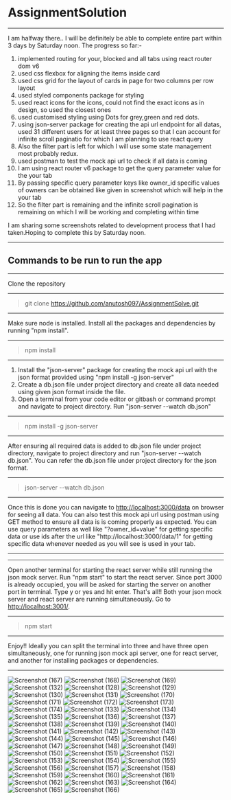 # AssignmentSolution

***
I am halfway there.. I will be definitely be able to  complete entire part within 3 days by Saturday noon. The progress so far:-
1) implemented routing for your, blocked and all tabs using react router dom v6
2) used css flexbox for aligning the items inside card
3) used css grid for the layout of cards in page for two columns per row layout
4) used styled components package for styling
5) used react icons for the icons, could not find the exact icons as in design, so used the closest ones
6) used customised styling using Dots for grey,green and red dots.
7) using json-server package for creating the api url endpoint for all datas, used 31 different users for at least three pages so that I can account for infinite scroll paginatio for which I am planning to use react query
8) Also the filter part is left for which I will use some state management most probably redux.
9) used postman to test the mock api url to check if all data is coming
10) I am using react router v6 package to get the query parameter value for the your tab 
11) By passing specific query parameter keys like owner_id specific values of owners can be obtained like given in screenshot which will help in the your tab
12) So the filter part is remaining and the infinite scroll pagination is remaining on which I will be working and completing within time

I am sharing some screenshots related to development process that I had taken.Hoping to complete this by Saturday noon.
***

## Commands to be run to run the app

***
Clone the repository
***
> git clone https://github.com/anutosh097/AssignmentSolve.git


***
Make sure node is installed. Install all the packages and dependencies by running "npm install".
***
> npm install

***
1) Install the "json-server" package for creating the mock api url with the json format provided using "npm install -g json-server"
2) Create a db.json file under project directory and create all data needed using given json format inside the file.
3) Open a terminal from your code editor or gitbash or command prompt and navigate to project directory. Run "json-server --watch db.json"
***
> npm install -g json-server
***
After ensuring all required data is added to db.json file under project directory, navigate to project directory and run "json-server --watch db.json". You can refer the db.json file under project directory for the json format.
*** 
>json-server --watch db.json
***
Once this is done you can navigate to [http://localhost:3000/data](http://localhost:3000/data) on browser for seeing all data. You can also test this mock api url using postman using GET method to ensure all data is is coming properly as expected. You can use query parameters as well like "?owner_id=value" for getting specific data or use ids after the url like "http://localhost:3000/data/1" for getting specific data whenever needed as you will see is used in your tab.
***


***
Open another terminal for starting the react server while still running the json mock server. Run "npm start" to start the react server. Since port 3000 is already occupied, you will be asked for starting the server on another port in terminal. Type y or yes and  hit enter. That's all!! Both your json mock server and react server are running simultaneously. Go to [http://localhost:3001/](http://localhost:3001/).
***
>npm start

***
Enjoy!! Ideally you can split the terminal into three and have three open simultaneously, one for running json mock api server, one for react server, and another for installing packages or dependencies.
***



![Screenshot (167)](https://user-images.githubusercontent.com/81863474/174088162-a3cd4590-0744-4971-ae25-4e0b7548ab1e.png)
![Screenshot (168)](https://user-images.githubusercontent.com/81863474/174088174-8638ebac-a31a-4c73-a6f3-1a9b2c14b8bf.png)
![Screenshot (169)](https://user-images.githubusercontent.com/81863474/174088178-7bac251e-4655-47f9-a740-54f1d9a8aadb.png)
![Screenshot (132)](https://user-images.githubusercontent.com/81863474/174088313-9b3feff1-9bf0-48ff-8942-9ad220420f72.png)
![Screenshot (128)](https://user-images.githubusercontent.com/81863474/174088315-c218403b-65e2-4314-9f6e-342782026554.png)
![Screenshot (129)](https://user-images.githubusercontent.com/81863474/174088318-21cbe56f-5530-4455-a4bc-e788e0973e54.png)
![Screenshot (130)](https://user-images.githubusercontent.com/81863474/174088322-ec20dec5-180e-48a4-a8bf-31bcfd3b5e96.png)
![Screenshot (131)](https://user-images.githubusercontent.com/81863474/174088326-c225601c-96a6-443a-9779-b88d985e636e.png)
![Screenshot (170)](https://user-images.githubusercontent.com/81863474/174088180-36583f9f-b974-44b9-9ab9-46993403f15f.png)
![Screenshot (171)](https://user-images.githubusercontent.com/81863474/174088181-59c46db3-cf2e-4ebb-977d-e0f8717f981f.png)
![Screenshot (172)](https://user-images.githubusercontent.com/81863474/174088183-952a4251-0ca7-4f1e-ad4b-5d72eaac89d6.png)
![Screenshot (173)](https://user-images.githubusercontent.com/81863474/174088186-b0f79088-91ac-4c26-b71e-0c8a32990501.png)
![Screenshot (174)](https://user-images.githubusercontent.com/81863474/174088189-d7145d3c-764e-43c5-afba-e35f7f36215f.png)
![Screenshot (133)](https://user-images.githubusercontent.com/81863474/174088193-da95f20d-4148-44b9-b8d9-b7bca0cdf746.png)
![Screenshot (134)](https://user-images.githubusercontent.com/81863474/174088195-f6df37aa-c026-48f8-8ae9-59710ad9dabe.png)
![Screenshot (135)](https://user-images.githubusercontent.com/81863474/174088196-f14ea87e-b2a6-426d-b70c-efd6de77c1a4.png)
![Screenshot (136)](https://user-images.githubusercontent.com/81863474/174088200-4ab8b3fe-46fd-4fd7-abf0-88d3d0926223.png)
![Screenshot (137)](https://user-images.githubusercontent.com/81863474/174088201-e709a577-7a4c-46ae-bedb-118b0c147c4e.png)
![Screenshot (138)](https://user-images.githubusercontent.com/81863474/174088204-1e61e711-5841-4b27-8539-fe85179bb2a2.png)
![Screenshot (139)](https://user-images.githubusercontent.com/81863474/174088208-8f7c54aa-731c-4304-a3cb-dd2e217ddd08.png)
![Screenshot (140)](https://user-images.githubusercontent.com/81863474/174088210-ae3f745a-d8c5-472b-9ae3-053ece30982a.png)
![Screenshot (141)](https://user-images.githubusercontent.com/81863474/174088215-1345c1a6-0bb0-4cb9-9735-bf3755938199.png)
![Screenshot (142)](https://user-images.githubusercontent.com/81863474/174088218-8893bee0-4223-4bde-9a2c-c1f46a6b050e.png)
![Screenshot (143)](https://user-images.githubusercontent.com/81863474/174088223-8c19e79b-0124-403a-9e5d-41af35a92321.png)
![Screenshot (144)](https://user-images.githubusercontent.com/81863474/174088228-5d726425-b0aa-4846-a5cb-f19b701bdab3.png)
![Screenshot (145)](https://user-images.githubusercontent.com/81863474/174088233-9d4ed34f-dc91-4edc-8e71-16ffc85c4076.png)
![Screenshot (146)](https://user-images.githubusercontent.com/81863474/174088236-030deebc-78b2-4e5c-b7ad-1cd98409433e.png)
![Screenshot (147)](https://user-images.githubusercontent.com/81863474/174088239-ba916f2f-c112-4d8f-854a-85392f1a6ede.png)
![Screenshot (148)](https://user-images.githubusercontent.com/81863474/174088242-08b7a123-3edd-431e-97ec-83b53c748826.png)
![Screenshot (149)](https://user-images.githubusercontent.com/81863474/174088245-55c074fd-c014-408a-bd6c-a1e661cc7a30.png)
![Screenshot (150)](https://user-images.githubusercontent.com/81863474/174088248-8d0d3ac1-90c7-4080-afaa-ef3813630f3c.png)
![Screenshot (151)](https://user-images.githubusercontent.com/81863474/174088252-e55faf58-8814-461d-bd58-083c34dc0cd7.png)
![Screenshot (152)](https://user-images.githubusercontent.com/81863474/174088253-688afdb7-4fcd-4d89-b18e-70b7cb1c56b7.png)
![Screenshot (153)](https://user-images.githubusercontent.com/81863474/174088255-1caf4dee-383a-476d-b5cb-a1fcbfdb9068.png)
![Screenshot (154)](https://user-images.githubusercontent.com/81863474/174088257-c4e5e38c-0736-4153-867b-efed05a3d7d3.png)
![Screenshot (155)](https://user-images.githubusercontent.com/81863474/174088261-be9b5efc-2020-46d5-b190-c9c333b4db08.png)
![Screenshot (156)](https://user-images.githubusercontent.com/81863474/174088265-ea026f04-9429-4e4d-9b39-f3383a2c09ea.png)
![Screenshot (157)](https://user-images.githubusercontent.com/81863474/174088267-9af79020-aa29-44fa-b0f2-a22f02fe6b81.png)
![Screenshot (158)](https://user-images.githubusercontent.com/81863474/174088271-021cd769-7b69-4c36-8883-4a7e2b9e40e9.png)
![Screenshot (159)](https://user-images.githubusercontent.com/81863474/174088274-388a896e-aac3-47e2-a88a-11e8ec9e4821.png)
![Screenshot (160)](https://user-images.githubusercontent.com/81863474/174088275-01e8c64e-4e6a-4838-a739-ae55cbb2b193.png)
![Screenshot (161)](https://user-images.githubusercontent.com/81863474/174088278-cc57b364-7aa4-41ce-a5fe-619039829e38.png)
![Screenshot (162)](https://user-images.githubusercontent.com/81863474/174088280-a5c9eb82-ab82-41d8-a674-96bec70baad3.png)
![Screenshot (163)](https://user-images.githubusercontent.com/81863474/174088285-82e34499-1644-4162-9702-f0d873010938.png)
![Screenshot (164)](https://user-images.githubusercontent.com/81863474/174088288-2d32ce18-52be-48c8-bf03-ff9eb2344276.png)
![Screenshot (165)](https://user-images.githubusercontent.com/81863474/174088294-ac2d6176-760e-4d7c-841f-d03c63eba5c5.png)
![Screenshot (166)](https://user-images.githubusercontent.com/81863474/174088297-a5c4533e-2142-4357-9b25-5b637ad1b2b1.png)
